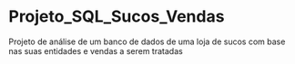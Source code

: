 # Projeto_SQL_Sucos_Vendas
Projeto de análise de um banco de dados de uma loja de sucos com base nas suas entidades e vendas a serem tratadas
